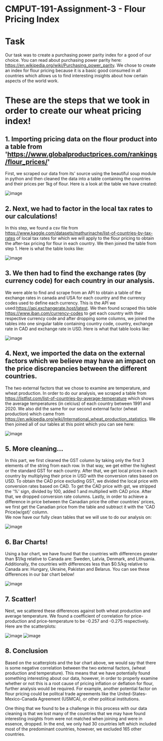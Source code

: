 # CMPUT-191-Assignment-3 - Flour Pricing Index

# Task
Our task was to create a purchasing power parity index for a good of our choice. You can read about purchasing power parity here: https://en.wikipedia.org/wiki/Purchasing_power_parity. We chose to create an index for flour pricing because it is a basic good consumed in all countries which allows us to find interesting insights about how certain aspects of the world work.

# These are the steps that we took in order to create our wheat pricing index!

## 1. Importing pricing data on the flour product into a table from 'https://www.globalproductprices.com/rankings/flour_prices/'
First, we scraped our data from its' source using the beautiful soup module in python and then cleaned the data into a table containing the countries and their prices per 1kg of flour. Here is a look at the table we have created: 

![image](https://user-images.githubusercontent.com/115324925/205714291-55218f0b-ff33-4d93-b6f5-45fe81fa5d73.png)

## 2. Next, we had to factor in the local tax rates to our calculations!
In this step, we found a csv file from https://www.kaggle.com/datasets/mathurinache/list-of-countries-by-tax-rates of local tax rates for which we will apply to the flour pricing to obtain the after-tax pricing for flour in each country. We then joined the table from step 1. Here is what the table looks like:

![image](https://user-images.githubusercontent.com/115324925/205717700-252e9920-e8c6-4fab-a82c-6d6b0fd5f7aa.png)

## 3. We then had to find the exchange rates (by currency code) for each country in our analysis.
We were able to find and scrape from an API to obtain a table of the exchange rates in canada and USA for each country and the currency codes used to define each currency. This is the API we used:https://api.exchangerate.host/latest. We then found scraped this table https://www.iban.com/currency-codes to get each country with their respective currency code and after dropping some columns, we joined the tables into one singular table containing country code, country, exchange rate in CAD and exchange rate in USD. Here is what that table looks like:

![image](https://user-images.githubusercontent.com/115324925/205718729-e83b5b20-e98c-40a7-83cd-b0e5c5d043ad.png)

## 4. Next, we imported the data on the external factors which we believe may have an impact on the price discrepancies between the different countries.
The two external factors that we chose to examine are temperature, and wheat production. In order to do our analysis, we scraped a table from https://listfist.com/list-of-countries-by-average-temperature which shows the average temperatures (in celcius) of each country between 1991 and 2020. We also did the same for our second external factor (wheat production) which came from https://en.wikipedia.org/wiki/International_wheat_production_statistics. We then joined all of our tables at this point which you can see here:

![image](https://user-images.githubusercontent.com/115324925/205745316-529356ae-1620-42f2-b99d-6fb0e20e16fc.png)

## 5. More cleaning...
In this part, we first cleaned the GST column by taking only the first 3 elements of the string from each row. In that way, we get either the highest or the standard GST for each country. After that, we get local prices in each country by multiplying their price in USD with the conversion rates based on USD. To obtain the CAD price excluding GST, we divided the local price with conversion rates based on CAD. To get the CAD price with gst, we stripped the '%' sign, divided by 100, added 1 and multiplied with CAD price. After that, we dropped conversion rate columns. Lastly, in order to achieve a difference in price between the Canadian price the other countries' prices, we first get the Canadian price from the table and subtract it with the 'CAD Price(w/gst)' column.   
We now have our fully clean tables that we will use to do our analysis on: 

![image](https://user-images.githubusercontent.com/115324925/205745675-2ae18050-f3bd-4d3f-8642-ef1ca1d35e2e.png)

## 6. Bar Charts!
Using a bar chart, we have found that the countries with differences greater than $1/kg relative to Canada are: Sweden, Latvia, Denmark, and Lithuania. Additionally, the countries with differences less than $0.5/kg relative to Canada are: Hungary, Ukraine, Pakistan and Belarus. You can see these differences in our bar chart below!

![image](https://user-images.githubusercontent.com/115324925/205746400-401e5f12-3200-49a0-9ae3-8aa6268384e9.png)

## 7. Scatter!
Next, we scattered these differences against both wheat production and average temperature. We found a coefficient of correlation for price-production and price-temperature to be -0.257 and -0.275 respectively. Here are the scatterplots:

![image](https://user-images.githubusercontent.com/115324925/205747763-c0e911fa-e56b-47c9-ade0-3602a18b2298.png)
![image](https://user-images.githubusercontent.com/115324925/205747789-66e6bf74-1566-4914-a048-37f108961146.png)


## 8. Conclusion
Based on the scatterplots and the bar chart above, we would say that there is some negative correlation between the two external factors, (wheat production and temperature). This means that we have potentially found something interesting about our data, however, in order to properly examine whether or not this is a root cause of pricing inflation or deflation for flour, further analysis would be required. For example, another potential factor on flour pricing could be politcal trade agreements like the United-States-Mexico-Canada Agreement (USMCA), or other political institutions. 

One thing that we found to be a challenge in this process with our data cleaning is that we lost many of the countries that we may have found interesting insights from were not matched when joining and were in essence, dropped. In the end, we only had 30 countries left which included most of the predominant countries, however, we excluded 165 other countries.
